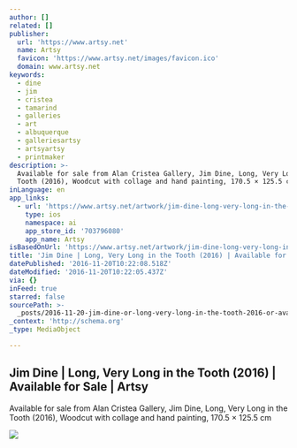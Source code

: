 ```yaml
---
author: []
related: []
publisher:
  url: 'https://www.artsy.net'
  name: Artsy
  favicon: 'https://www.artsy.net/images/favicon.ico'
  domain: www.artsy.net
keywords:
  - dine
  - jim
  - cristea
  - tamarind
  - galleries
  - art
  - albuquerque
  - galleriesartsy
  - artsyartsy
  - printmaker
description: >-
  Available for sale from Alan Cristea Gallery, Jim Dine, Long, Very Long in the
  Tooth (2016), Woodcut with collage and hand painting, 170.5 × 125.5 cm
inLanguage: en
app_links:
  - url: 'https://www.artsy.net/artwork/jim-dine-long-very-long-in-the-tooth-3'
    type: ios
    namespace: ai
    app_store_id: '703796080'
    app_name: Artsy
isBasedOnUrl: 'https://www.artsy.net/artwork/jim-dine-long-very-long-in-the-tooth-3'
title: 'Jim Dine | Long, Very Long in the Tooth (2016) | Available for Sale | Artsy'
datePublished: '2016-11-20T10:22:08.518Z'
dateModified: '2016-11-20T10:22:05.437Z'
via: {}
inFeed: true
starred: false
sourcePath: >-
  _posts/2016-11-20-jim-dine-or-long-very-long-in-the-tooth-2016-or-available-f.md
_context: 'http://schema.org'
_type: MediaObject

---
```

<article style=""><h1>Jim Dine | Long, Very Long in the Tooth (2016) | Available for Sale | Artsy</h1><p>Available for sale from Alan Cristea Gallery, Jim Dine, Long, Very Long in the Tooth (2016), Woodcut with collage and hand painting, 170.5 × 125.5 cm</p><img src="https://d7hftxdivxxvm.cloudfront.net/?resize_to=fit&amp;width=465&amp;height=640&amp;quality=95&amp;src=https%3A%2F%2Fd32dm0rphc51dk.cloudfront.net%2FfnTQK7DDEkklLdqPJSrEGQ%2Flarge.jpg" /></article>